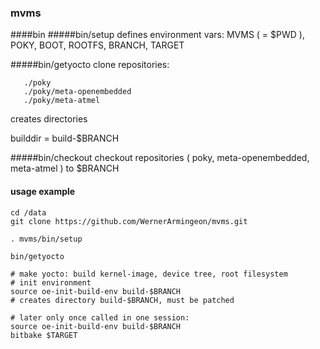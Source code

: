 ### mvms

####bin
#####bin/setup
defines environment vars: MVMS ( = $PWD ), POKY, BOOT, ROOTFS, BRANCH, TARGET

#####bin/getyocto
clone repositories:
```
   ./poky
   ./poky/meta-openembedded
   ./poky/meta-atmel
```
creates directories

builddir = build-$BRANCH

#####bin/checkout
checkout repositories ( poky, meta-openembedded, meta-atmel ) to $BRANCH

#### usage example

```
cd /data
git clone https://github.com/WernerArmingeon/mvms.git

. mvms/bin/setup

bin/getyocto

# make yocto: build kernel-image, device tree, root filesystem
# init environment 
source oe-init-build-env build-$BRANCH
# creates directory build-$BRANCH, must be patched

# later only once called in one session:
source oe-init-build-env build-$BRANCH
bitbake $TARGET
```
